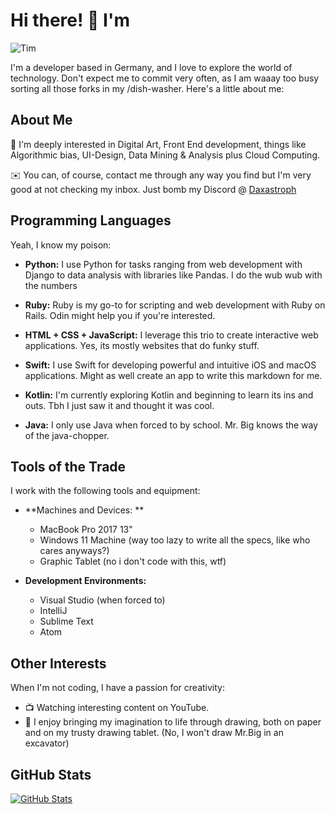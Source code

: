# Hi there! 🌟 I'm 
<img alt="Tim" src="https://readme-typing-svg.herokuapp.com/?lines=Tim;Lupus+Zenyx&font=Fira%20Code&width=440&height=45&color=68C3D4&vCenter=true&size=21">


I'm a developer based in Germany, and I love to explore the world of technology. Don't expect me to commit very often, as I am waaay too busy sorting all those forks in my /dish-washer. Here's a little about me:

## About Me

🚀 I'm deeply interested in Digital Art, Front End development, things like Algorithmic bias, UI-Design, Data Mining & Analysis plus Cloud Computing.

✉️ You can, of course, contact me through any way you find but I'm very good at not checking my inbox. Just bomb my Discord @ [Daxastroph](https://discordapp.com/users/858408960607518739)


## Programming Languages

Yeah, I know my poison:
- **Python:** I use Python for tasks ranging from web development with Django to data analysis with libraries like Pandas. I do the wub wub with the numbers

- **Ruby:** Ruby is my go-to for scripting and web development with Ruby on Rails. Odin might help you if you're interested.

- **HTML + CSS + JavaScript:** I leverage this trio to create interactive web applications. Yes, its mostly websites that do funky stuff.

- **Swift:** I use Swift for developing powerful and intuitive iOS and macOS applications. Might as well create an app to write this markdown for me.

- **Kotlin:** I'm currently exploring Kotlin and beginning to learn its ins and outs. Tbh I just saw it and thought it was cool.

- **Java:** I only use Java when forced to by school. Mr. Big knows the way of the java-chopper.

## Tools of the Trade

I work with the following tools and equipment:

- **Machines and Devices: **
  - MacBook Pro 2017 13"
  - Windows 11 Machine (way too lazy to write all the specs, like who cares anyways?)
  - Graphic Tablet (no i don't code with this, wtf)

- **Development Environments:**
  - Visual Studio (when forced to)
  - IntelliJ
  - Sublime Text
  - Atom


## Other Interests

When I'm not coding, I have a passion for creativity:

- 📺 Watching interesting content on YouTube.
- 🎨 I enjoy bringing my imagination to life through drawing, both on paper and on my trusty drawing tablet. (No, I won't draw Mr.Big in an excavator)

## GitHub Stats

[![GitHub Stats](https://github-readme-stats.vercel.app/api?username=LupusZenyx&show_icons=true&count_private=true&theme=dark)](https://github.com/LupusZenyx)
